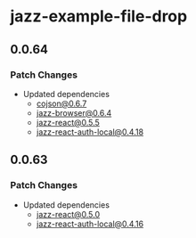 # jazz-example-file-drop

## 0.0.64

### Patch Changes

- Updated dependencies
  - cojson@0.6.7
  - jazz-browser@0.6.4
  - jazz-react@0.5.5
  - jazz-react-auth-local@0.4.18

## 0.0.63

### Patch Changes

- Updated dependencies
  - jazz-react@0.5.0
  - jazz-react-auth-local@0.4.16
